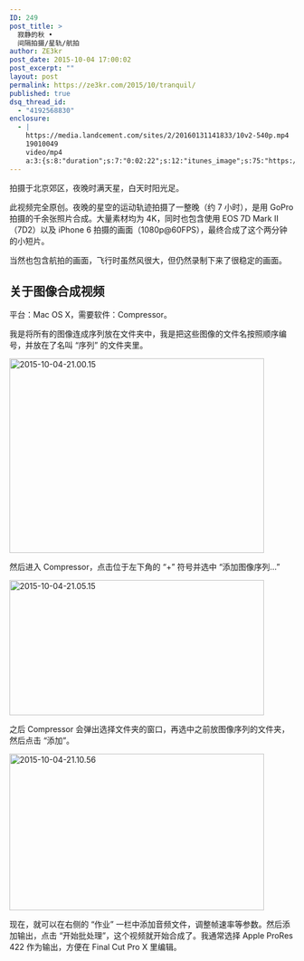 ```yaml
---
ID: 249
post_title: >
  寂静的秋 •
  间隔拍摄/星轨/航拍
author: ZE3kr
post_date: 2015-10-04 17:00:02
post_excerpt: ""
layout: post
permalink: https://ze3kr.com/2015/10/tranquil/
published: true
dsq_thread_id:
  - "4192568830"
enclosure:
  - |
    https://media.landcement.com/sites/2/20160131141833/10v2-540p.mp4
    19010049
    video/mp4
    a:3:{s:8:"duration";s:7:"0:02:22";s:12:"itunes_image";s:75:"https://media.landcement.com/sites/2/20160131140824/2015-10-04-1200x675.jpg";s:5:"image";s:75:"https://media.landcement.com/sites/2/20160131140824/2015-10-04-1200x675.jpg";}
---
```

拍摄于北京郊区，夜晚时满天星，白天时阳光足。

此视频完全原创。夜晚的星空的运动轨迹拍摄了一整晚（约 7 小时），是用 GoPro 拍摄的千余张照片合成。大量素材均为 4K，同时也包含使用 EOS 7D Mark II（7D2）以及 iPhone 6 拍摄的画面（1080p@60FPS），最终合成了这个两分钟的小短片。

当然也包含航拍的画面，飞行时虽然风很大，但仍然录制下来了很稳定的画面。

<h2>关于图像合成视频</h2>
平台：Mac OS X，需要软<!--more-->件：Compressor。

我是将所有的图像连成序列放在文件夹中，我是把这些图像的文件名按照顺序编号，并放在了名叫 “序列” 的文件夹里。

<a href="https://media.landcement.com/sites/2/20160131140853/2015-10-04-21.00.15.png" rel="attachment wp-att-894"><img src="https://media.landcement.com/sites/2/20160131140853/2015-10-04-21.00.15-450x344.png" alt="2015-10-04-21.00.15" width="450" height="344" class="aligncenter size-medium wp-image-894" /></a>

然后进入 Compressor，点击位于左下角的 “+” 符号并选中 “添加图像序列…”

<a href="https://media.landcement.com/sites/2/20160131140843/2015-10-04-21.05.15.png" rel="attachment wp-att-893"><img src="https://media.landcement.com/sites/2/20160131140843/2015-10-04-21.05.15-450x239.png" alt="2015-10-04-21.05.15" width="450" height="239" class="aligncenter size-medium wp-image-893" /></a>

之后 Compressor 会弹出选择文件夹的窗口，再选中之前放图像序列的文件夹，然后点击 “添加”。

<a href="https://media.landcement.com/sites/2/20160131140840/2015-10-04-21.10.56.png" rel="attachment wp-att-892"><img src="https://media.landcement.com/sites/2/20160131140840/2015-10-04-21.10.56-450x277.png" alt="2015-10-04-21.10.56" width="450" height="277" class="aligncenter size-medium wp-image-892" /></a>

现在，就可以在右侧的 “作业” 一栏中添加音频文件，调整帧速率等参数。然后添加输出，点击 “开始批处理”，这个视频就开始合成了。我通常选择 Apple ProRes 422 作为输出，方便在 Final Cut Pro X 里编辑。